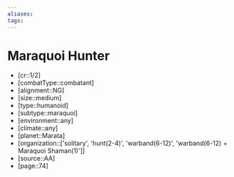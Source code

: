 ```yaml
---
aliases: 
tags: 
---
```


# Maraquoi Hunter

- [cr::1/2]
- [combatType::combatant]
- [alignment::NG]
- [size::medium]
- [type::humanoid]
- [subtype::maraquoi]
- [environment::any]
- [climate::any]
- [planet::Marata]
- [organization::['solitary', 'hunt(2-4)', 'warband(6-12)', 'warband(6-12) + Maraquoi Shaman(1)']]
- [source::AA]
- [page::74]
